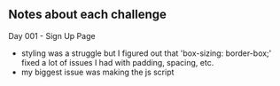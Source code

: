 ## Notes about each challenge

Day 001 - Sign Up Page
- styling was a struggle but I figured out that 'box-sizing: border-box;' fixed a lot of issues I had with padding, spacing, etc.
- my biggest issue was making the js script
